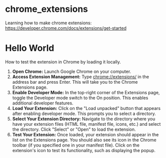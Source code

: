 # chrome_extensions
Learning how to make chrome extensions: https://developer.chrome.com/docs/extensions/get-started

# Hello World
How to test the extension in Chrome by loading it locally.

1. **Open Chrome:** Launch Google Chrome on your computer.
2. **Access Extension Management:** Type [chrome://extensions/](chrome://extensions/) in the address bar and press Enter. This will take you to the Chrome Extensions page.
3. **Enable Developer Mode:** In the top-right corner of the Extensions page, toggle the Developer mode switch to the On position. This enables additional developer features.
4. **Load Your Extension:** Click on the "Load unpacked" button that appears after enabling developer mode. This prompts you to select a directory.
5. **Select Your Extension Directory:** Navigate to the directory where you have your extension files (HTML file, manifest file, icons, etc.) and select the directory. Click "Select" or "Open" to load the extension.
6. **Test Your Extension:** Once loaded, your extension should appear in the list on the Extensions page. You should also see its icon in the Chrome toolbar (if you specified one in your manifest file). Click on the extension's icon to test its functionality, such as displaying the popup.